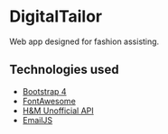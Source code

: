 # DigitalTailor
Web app designed for fashion assisting. 

## Technologies used

- [Bootstrap 4](https://getbootstrap.com/)
- [FontAwesome](https://fontawesome.com/)
- [H&M Unofficial API](https://rapidapi.com/apidojo/api/hm-hennes-mauritz)
- [EmailJS](https://www.emailjs.com/)

